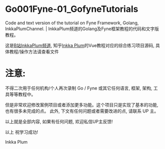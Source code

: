 # Go001Fyne-01_GofyneTutorials
Code and text version of the tutorial on Fyne Framework, Golang, InkkaPlumChannel. | InkkaPlum频道的Golang及Fyne框架教程的代码和文字版教程。

这是[B站InkkaPlum频道](https://space.bilibili.com/290859233), 知乎[Inkka Plum](https://www.zhihu.com/people/instead-opt)的Vue教程对应的综合练习项目源码, 具体教程/操作方法请查看文件

# 注意:

不得二次用于任何机构/个人再次录制 Go / Fyne 或其它任何语言, 框架, 架构, 工具等等教程中。

但是非常欢迎修改案例项目或者添加更多功能。这个项目只是实现了基本的功能, 也有很多未完成的点。
此外, 下文有任何问题或者需要改进的点, 请联系 UP 主。

以上就是全部内容, 如果有任何问题, 欢迎私信UP主反馈!

以上 祝学习成功!

Inkka Plum
